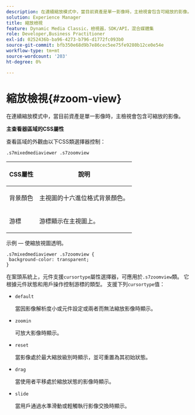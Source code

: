 ```yaml
---
description: 在連續縮放模式中，當目前資產是單一影像時，主檢視會包含可縮放的影像。
solution: Experience Manager
title: 縮放檢視
feature: Dynamic Media Classic，檢視器，SDK/API，混合媒體集
role: Developer,Business Practitioner
exl-id: 0252436b-ba96-4273-b796-d1772fc093b0
source-git-commit: bfb350e68d9b7e86cec5ee75fe9280b12ce0e54e
workflow-type: tm+mt
source-wordcount: '203'
ht-degree: 0%

---
```


# 縮放檢視{#zoom-view}

在連續縮放模式中，當目前資產是單一影像時，主檢視會包含可縮放的影像。

<!--<a id="section_061E550C1C1D4DB2BD663A898895B38C"></a>-->

**主查看器區域的CSS屬性**

查看區域的外觀由以下CSS類選擇器控制：

```
.s7mixedmediaviewer .s7zoomview
```

<table id="table_94EE3F5BBE4547C0B4943471CEE7EDE4"> 
 <thead> 
  <tr> 
   <th colname="col1" class="entry"> <p> CSS屬性 </p> </th> 
   <th colname="col2" class="entry"> <p>說明 </p> </th> 
  </tr> 
 </thead>
 <tbody> 
  <tr> 
   <td colname="col1"> <p> <span class="codeph"> 背景顏色  </span> </p> </td> 
   <td colname="col2"> <p> 主視圖的十六進位格式背景顏色。 </p> </td> 
  </tr> 
  <tr> 
   <td colname="col1"> <p> <span class="codeph"> 游標  </span> </p> </td> 
   <td colname="col2"> <p>游標顯示在主視圖上。 </p> </td> 
  </tr> 
 </tbody> 
</table>

示例 — 使縮放視圖透明。

```
.s7mixedmediaviewer .s7zoomview { 
 background-color: transparent; 
}
```

在案頭系統上，元件支援`cursortype`屬性選擇器，可應用於`.s7zoomview`類。 它根據元件狀態和用戶操作控制游標的類型。 支援下列`cursortype`值：

* `default`

   當因影像解析度小或元件設定或兩者而無法縮放影像時顯示。

* `zoomin`

   可放大影像時顯示。

* `reset`

   當影像處於最大縮放級別時顯示，並可重置為其初始狀態。

* `drag`

   當使用者平移處於縮放狀態的影像時顯示。

* `slide`

   當用戶通過水準滑動或輕觸執行影像交換時顯示。
